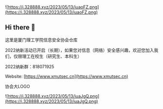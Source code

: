 ![https://i.328888.xyz/2023/05/13/iuaoFZ.png](https://i.328888.xyz/2023/05/13/iuaoFZ.png)

## Hi there 👋

这里是厦门理工学院信息安全协会仓库

2022纳新活动已开启（长期），如果您对信息（网络）安全感兴趣，欢迎您加入我们，仅限理工在校生（研究生、本科生）

2022纳新群：818071925

Website: [https://www.xmutsec.cn](https://www.xmutsec.cn)

协会大LOGO

![https://i.328888.xyz/2023/05/13/iuaJgQ.png](https://i.328888.xyz/2023/05/13/iuaJgQ.png)
